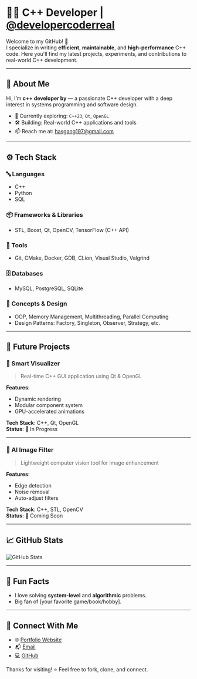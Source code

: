 # 👨‍💻 C++ Developer | [@developercoderreal](https://github.com/developercoderreal)

Welcome to my GitHub! 🚀  
I specialize in writing **efficient**, **maintainable**, and **high-performance** C++ code. Here you'll find my latest projects, experiments, and contributions to real-world C++ development.

---

## 📌 About Me

Hi, I’m **c++ developer by** — a passionate C++ developer with a deep interest in systems programming and software design.

- 🔭 Currently exploring: `C++23`, `Qt`, `OpenGL`
- 🛠 Building: Real-world C++ applications and tools
- 📫 Reach me at: [hasgang197@gmail.com](mailto:hasgang197@gmail.com)

---

## ⚙️ Tech Stack

### 🔤 Languages
- C++
- Python
- SQL

### 📦 Frameworks & Libraries
- STL, Boost, Qt, OpenCV, TensorFlow (C++ API)

### 🧰 Tools
- Git, CMake, Docker, GDB, CLion, Visual Studio, Valgrind

### 🗄 Databases
- MySQL, PostgreSQL, SQLite

### 🧠 Concepts & Design
- OOP, Memory Management, Multithreading, Parallel Computing  
- Design Patterns: Factory, Singleton, Observer, Strategy, etc.

---

## 🚀 Future Projects

### 🔹 Smart Visualizer  
> Real-time C++ GUI application using Qt & OpenGL

**Features**:
- Dynamic rendering  
- Modular component system  
- GPU-accelerated animations  

**Tech Stack**: C++, Qt, OpenGL  
**Status**: 🚧 In Progress

---

### 🔹 AI Image Filter  
> Lightweight computer vision tool for image enhancement

**Features**:
- Edge detection  
- Noise removal  
- Auto-adjust filters  

**Tech Stack**: C++, STL, OpenCV  
**Status**: 🚧 Coming Soon

---

## 📈 GitHub Stats

![GitHub Stats](https://github-readme-stats.vercel.app/api?username=developercoderreal&show_icons=true&count_private=true&hide=prs&theme=radical)

---

## 🎯 Fun Facts

- I love solving **system-level** and **algorithmic** problems.
- Big fan of [your favorite game/book/hobby].

---

## 🔗 Connect With Me

- 🌐 [Portfolio Website](https://ifastlog.rf.gd)  
- 📬 [Email](mailto:hasgang197@gmail.com)  
- 💻 [GitHub](https://github.com/developercoderreal)

Thanks for visiting! ⭐️ Feel free to fork, clone, and connect.
